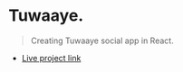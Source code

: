 # Tuwaaye.

> Creating Tuwaaye social app in React.

- [Live project link](https://tuwaaye-react-app.netlify.app/)

